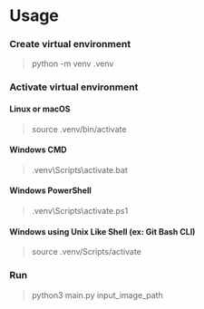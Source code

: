 # Usage

### Create virtual environment
> python -m venv .venv

### Activate virtual environment
#### Linux or macOS
> source .venv/bin/activate

#### Windows CMD
> .venv\Scripts\activate.bat

#### Windows PowerShell
> .venv\Scripts\activate.ps1

#### Windows using Unix Like Shell (ex: Git Bash CLI)
> source .venv/Scripts/activate

### Run
> python3 main.py input_image_path
